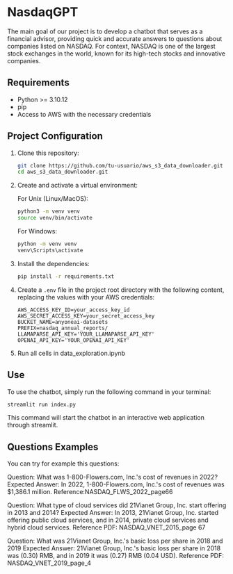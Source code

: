 # NasdaqGPT

The main goal of our project is to develop a chatbot that serves as a financial advisor, providing quick and accurate answers to questions about companies listed on NASDAQ. For context, NASDAQ is one of the largest stock exchanges in the world, known for its high-tech stocks and innovative companies.

## Requirements

- Python >= 3.10.12
- pip
- Access to AWS with the necessary credentials

## Project Configuration

1. Clone this repository:

    ```bash
    git clone https://github.com/tu-usuario/aws_s3_data_downloader.git
    cd aws_s3_data_downloader.git
    ```

2. Create and activate a virtual environment:

    For Unix (Linux/MacOS):

    ```bash
    python3 -m venv venv
    source venv/bin/activate
    ```

    For Windows:

    ```bash
    python -m venv venv
    venv\Scripts\activate
    ```

3. Install the dependencies:

    ```bash
    pip install -r requirements.txt
    ```

4. Create a `.env` file in the project root directory with the following content, replacing the values ​​with your AWS credentials:

    ```env
    AWS_ACCESS_KEY_ID=your_access_key_id
    AWS_SECRET_ACCESS_KEY=your_secret_access_key
    BUCKET_NAME=anyoneai-datasets
    PREFIX=nasdaq_annual_reports/
    LLAMAPARSE_API_KEY='YOUR_LLAMAPARSE_API_KEY'
    OPENAI_API_KEY='YOUR_OPENAI_API_KEY'
    ```
5. Run all cells in data_exploration.ipynb

## Use

To use the chatbot, simply run the following command in your terminal:

```bash
streamlit run index.py
```
This command will start the chatbot in an interactive web application through streamlit.

## Questions Examples

You can try for example this questions:

Question: What was 1-800-Flowers.com, Inc.'s cost of revenues in 2022?
Expected Answer: In 2022, 1-800-Flowers.com, Inc.'s cost of revenues was $1,386.1 million.
Reference:NASDAQ_FLWS_2022_page66

Question: What type of cloud services did 21Vianet Group, Inc. start offering in 2013 and 2014?
Expected Answer: In 2013, 21Vianet Group, Inc. started offering public cloud services, and in 2014, private cloud services and hybrid cloud services.
Reference PDF: NASDAQ_VNET_2015_page 67

Question: What was 21Vianet Group, Inc.'s basic loss per share in 2018 and 2019
Expected Answer: 21Vianet Group, Inc.'s basic loss per share in 2018 was (0.30) RMB, and in 2019 it was (0.27) RMB (0.04 USD).
Reference PDF: NASDAQ_VNET_2019_page_4